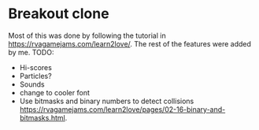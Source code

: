 # Breakout clone

Most of this was done by following the tutorial in https://rvagamejams.com/learn2love/. The rest of the features were added by me. TODO:
- Hi-scores
- Particles?
- Sounds
- change to cooler font
- Use bitmasks and binary numbers to detect collisions https://rvagamejams.com/learn2love/pages/02-16-binary-and-bitmasks.html.
